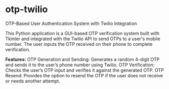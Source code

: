 # otp-twilio
OTP-Based User Authentication System with Twilio Integration

This Python application is a GUI-based OTP verification system built with Tkinter and integrated with the Twilio API to send OTPs to a user's mobile number. The user inputs the OTP received on their phone to complete verification.

**Features:**
OTP Generation and Sending: Generates a random 4-digit OTP and sends it to the user’s phone number using Twilio.
OTP Verification: Checks the user’s OTP input and verifies it against the generated OTP.
OTP Resend: Provides the option to resend the OTP if the user does not receive or needs another attempt.

